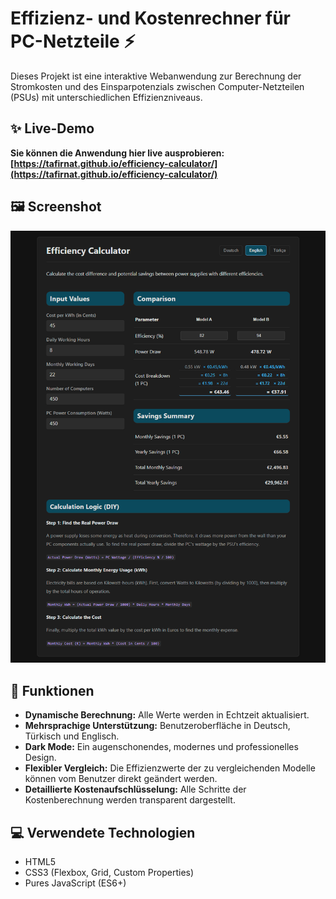 # Effizienz- und Kostenrechner für PC-Netzteile ⚡

Dieses Projekt ist eine interaktive Webanwendung zur Berechnung der Stromkosten und des Einsparpotenzials zwischen Computer-Netzteilen (PSUs) mit unterschiedlichen Effizienzniveaus.

## ✨ Live-Demo

**Sie können die Anwendung hier live ausprobieren: [https://tafirnat.github.io/efficiency-calculator/](https://tafirnat.github.io/efficiency-calculator/)**

## 🖼️ Screenshot

![Screenshot der Anwendung](app_screen.png)

## 🚀 Funktionen

- **Dynamische Berechnung:** Alle Werte werden in Echtzeit aktualisiert.
- **Mehrsprachige Unterstützung:** Benutzeroberfläche in Deutsch, Türkisch und Englisch.
- **Dark Mode:** Ein augenschonendes, modernes und professionelles Design.
- **Flexibler Vergleich:** Die Effizienzwerte der zu vergleichenden Modelle können vom Benutzer direkt geändert werden.
- **Detaillierte Kostenaufschlüsselung:** Alle Schritte der Kostenberechnung werden transparent dargestellt.

## 💻 Verwendete Technologien

- HTML5
- CSS3 (Flexbox, Grid, Custom Properties)
- Pures JavaScript (ES6+)
